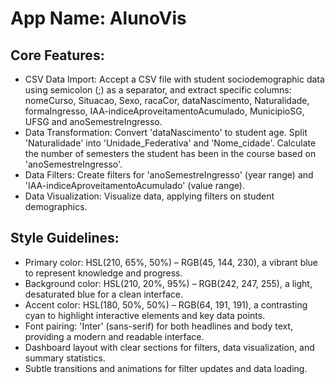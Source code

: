 # **App Name**: AlunoVis

## Core Features:

- CSV Data Import: Accept a CSV file with student sociodemographic data using semicolon (;) as a separator, and extract specific columns: nomeCurso, Situacao, Sexo, racaCor, dataNascimento, Naturalidade, formaIngresso, IAA-indiceAproveitamentoAcumulado, MunicipioSG, UFSG and anoSemestreIngresso.
- Data Transformation: Convert 'dataNascimento' to student age. Split 'Naturalidade' into 'Unidade_Federativa' and 'Nome_cidade'. Calculate the number of semesters the student has been in the course based on 'anoSemestreIngresso'.
- Data Filters: Create filters for 'anoSemestreIngresso' (year range) and 'IAA-indiceAproveitamentoAcumulado' (value range).
- Data Visualization: Visualize data, applying filters on student demographics.

## Style Guidelines:

- Primary color: HSL(210, 65%, 50%) – RGB(45, 144, 230), a vibrant blue to represent knowledge and progress.
- Background color: HSL(210, 20%, 95%) – RGB(242, 247, 255), a light, desaturated blue for a clean interface.
- Accent color: HSL(180, 50%, 50%) – RGB(64, 191, 191), a contrasting cyan to highlight interactive elements and key data points.
- Font pairing: 'Inter' (sans-serif) for both headlines and body text, providing a modern and readable interface.
- Dashboard layout with clear sections for filters, data visualization, and summary statistics.
- Subtle transitions and animations for filter updates and data loading.